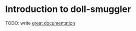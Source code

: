 # Introduction to doll-smuggler

TODO: write [great documentation](http://jacobian.org/writing/great-documentation/what-to-write/)

